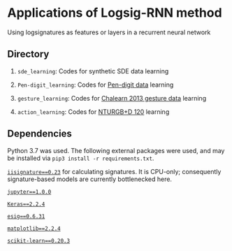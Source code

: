 # Applications of Logsig-RNN method
Using logsignatures as features or layers in a recurrent neural network

## Directory
1. `sde_learning`: Codes for synthetic SDE data learning

2. `Pen-digit_learning`: Codes for [Pen-digit data](https://archive.ics.uci.edu/ml/machine-learning-databases/pendigits/) learning

3. `gesture_learning`: Codes for [Chalearn 2013 gesture data](http://sunai.uoc.edu/chalearn/) learning

4. `action_learning`: Codes for [NTURGB+D 120](https://github.com/shahroudy/NTURGB-D) learning

## Dependencies
Python 3.7 was used. The following external packages were used, and may be installed via `pip3 install -r requirements.txt`.

[`iisignature==0.23`](https://github.com/bottler/iisignature) for calculating signatures. It is CPU-only; consequently signature-based models are currently bottlenecked here.

[`jupyter==1.0.0`](https://jupyter.org/)

[`Keras==2.2.4`](https://github.com/keras-team/keras.git)

[`esig==0.6.31`](https://pypi.org/project/esig/0.6.31/)

[`matplotlib==2.2.4`](https://matplotlib.org/)

[`scikit-learn==0.20.3`](https://scikit-learn.org/)
